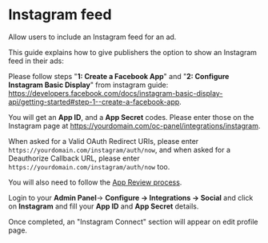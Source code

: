 # Instagram feed

Allow users to include an Instagram feed for an ad.

This guide explains how to give publishers the option to show an Instagram feed in their ads:

Please follow steps "**1: Create a Facebook App**" and "**2: Configure Instagram Basic Display**" from instagram guide: https://developers.facebook.com/docs/instagram-basic-display-api/getting-started#step-1--create-a-facebook-app.

You will get an **App ID**, and a **App Secret** codes. Please enter those on the Instagram page at https://yourdomain.com/oc-panel/integrations/instagram.

When asked for a Valid OAuth Redirect URIs, please enter `https://yourdomain.com/instagram/auth/now`, and when asked for a Deauthorize Callback URL, please enter `https://yourdomain.com/instagram/auth/now` too.

You will also need to follow the [App Review process](https://developers.facebook.com/docs/development/release).

Login to your **Admin Panel**-> **Configure -> Integrations -> Social** and click on **Instagram** and fill your **App ID** and **App Secret** details.

Once completed, an "Instagram Connect" section will appear on edit profile page.
